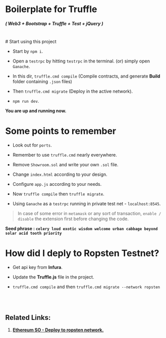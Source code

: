 # Boilerplate for Truffle

<h5>( Web3 + Bootstrap + Truffle + Test + jQuery )</h5>
<br>
# Start using this project

- Start by `npm i`.

- Open a `testrpc` by hitting `testrpc` in the terminal. (or) simply open `Ganache`.

- In this dir, `truffle.cmd compile` (Compile contracts, and generate **Build** folder containing `.json` files)

- Then `truffle.cmd migrate` (Deploy in the active network).

- `npm run dev`.

**You are up and running now.**

# Some points to remember

- Look out for `ports`.

- Remember to use `truffle.cmd` nearly everywhere.

- Remove `Showroom.sol` and write your own `.sol` file.

- Change `index.html` according to your design.

- Configure `app.js` according to your needs.

- Now `truffle compile` then `truffle migrate`.

- Using `Ganache` as a `testrpc` running in private test net - `localhost:8545`.

    
> In case of some error in `metamask` or any sort of transaction, `enable / disable` the extension first before changing the code.

**Seed phrase : `celery loud exotic wisdom welcome urban cabbage beyond solar acid tooth priority`**

# How did I deply to Ropsten Testnet?

- Get api key from **Infura**.

- Update the **Truffle.js** file in the project.

- `truffle.cmd compile` and then `truffle.cmd migrate --network ropsten`

<br><br>

## Related Links:

1. **[Ethereum SO - Deploy to ropsten network.](https://ethereum.stackexchange.com/questions/23279/steps-to-deploy-a-contract-using-metamask-and-truffle)**